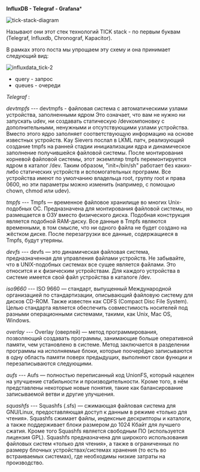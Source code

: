 **InfluxDB - Telegraf - Grafana***

![tick-stack-diagram](https://user-images.githubusercontent.com/73754164/119744500-d4d38000-be94-11eb-982c-0071789dc61c.png)

Называют они этот стек технологий TICK stack - по первым буквам (Telegraf, Influxdb, Chronograf, Kapacitor).

В рамках этого поста мы упрощаем эту схему и она принимает следующий вид:

![influxdata_tick-2](https://user-images.githubusercontent.com/73754164/119744578-fe8ca700-be94-11eb-9740-3813310848c0.png)

- query - запрос
- queues - очереди

*Telegraf* :

*devtmpfs* --- devtmpfs - файловая система с автоматическими узлами устройства, заполненными ядром Это означает, что вам не нужно ни запускать udev, ни создавать статическую /devкомпоновку с дополнительными, ненужными и отсутствующими узлами устройства. Вместо этого ядро ​​заполняет соответствующую информацию на основе известных устройств.
Kay Sievers послал в LKML патч, реализующий создание tmpfs на ранней стадии инициализации ядра и динамическое заполнение получившейся файловой системы. После монтирования корневой файловой системы, этот экземпляр tmpfs перемонтируется ядром в каталог /dev. Таким образом, "init=/bin/sh" работает без каких-либо статических устройств и вспомогательных программ. Все устройства имеют по умолчанию владельца root, группу root и права 0600, но эти параметры можно изменить (например, с помощью chown, chmod или udev).

*tmpfs* --- Tmpfs — временное файловое хранилище во многих Unix-подобных ОС. Предназначена для монтирования файловой системы, но размещается в ОЗУ вместо физического диска. Подобная конструкция является подобной RAM-диску. Все данные в Tmpfs являются временными, в том смысле, что ни одного файла не будет создано на жёстком диске. После перезагрузки все данные, содержащиеся в Tmpfs, будут утеряны.

*devfs* --- devfs — это динамическая файловая система, предназначенная для управления файлами устройств. Не забывайте, что в UNIX-подобных системах все сущее является файлами. Это относится и к физическим устройствам. Для каждого устройства в системе имеется свой файл устройства в каталоге /dev. 

*iso9660* --- ISO 9660 — стандарт, выпущенный Международной организацией по стандартизации, описывающий файловую систему для дисков CD-ROM. Также известен как CDFS (Compact Disc File System). Целью стандарта является обеспечить совместимость носителей под разными операционными системами, такими, как Unix, Mac OS, Windows.

*overlay* --- Overlay (оверлей) — метод программирования, позволяющий создавать программы, занимающие больше оперативной памяти, чем установлено в системе. Метод заключается в разделении программы на исполняемые блоки, которые поочерёдно записываются в одну область памяти поверх предыдущих, выполняют свои функции и перезаписываются следующими.

*aufs* --- Aufs — полностью переписанный код UnionFS, который нацелен на улучшение стабильности и производительности. Кроме того, в нём представлены некоторые новые понятия, такие как балансирование записываемой ветви и другие улучшения.

*squashfs* --- Squashfs (.sfs) — сжимающая файловая система для GNU/Linux, предоставляющая доступ к данным в режиме «только для чтения». Squashfs сжимает файлы, индексные дескрипторы и каталоги, а также поддерживает блоки размером до 1024 Кбайт для лучшего сжатия. Кроме того Squashfs является свободным ПО (используется лицензия GPL).
Squashfs предназначена для широкого использования файловых систем «только для чтения», а также в ограниченных по размеру блочных устройствах/системах хранения (то есть во встраиваемых системах), где необходимы низкие затраты на производство.
